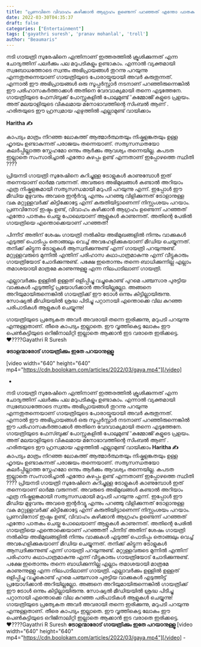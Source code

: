 ```yaml
---
title: "പ്രണവിനെ വിവാഹം കഴിക്കാൻ ആഗ്രഹം ഉണ്ടെന്ന് പറഞ്ഞത് എന്തോ പാതകം ചെയ്ത പോലെയാണ് ആളുകൾ കാണുന്നത്"
date: 2022-03-30T04:35:37
draft: false
categories: ["Entertainment"]
tags: ['gayathri suresh', 'pranav mohanlal', 'troll']
author: "Beaumaris"
---
```


നടി ഗായത്രി സുരേഷിനെ ഏന്തിനാണ് ഇത്തരത്തിൽ ക്രൂശിക്കുന്നത് എന്ന ചോദ്യത്തിന് പലർക്കും പല മറുപടികളും ഉണ്ടാകാം. എന്നാൽ വ്യക്തമായി സ്വബോധത്തോടെ സ്വന്തം അഭിപ്രായങ്ങൾ തുറന്നു പറയുന്നു എന്നതുതന്നെയാണ് ഗായത്രിയുടെ പോരായ്മയായി അവർ കരുതുന്നത്. എന്നാൽ ഈ അഭിപ്രായങ്ങൾ ഒരു സൂപ്പർസ്റ്റാർ നടനാണ് പറഞ്ഞിരുന്നെങ്കിൽ ഈ പരിഹാസകർത്താക്കൾ അതിനെ വേദവാക്യമായി തന്നെ എടുത്തേനേ. ഗായത്രിയുടെ ഫേസ്ബുക്ക് പോസ്റ്റുകളിൽ പോലുമുണ്ട് 'കുമ്മോജി'കളുടെ പ്രളയം. അത് മലയാളിയുടെ വികലമായ മനോഭാവത്തിന്റെ സിംബൽ ആണ് . ഹരിതയുടെ ഈ ഹ്രസ്വമായ എഴുത്തിൽ എല്ലാമുണ്ട് വായിക്കാം

<strong>Haritha ✍️</strong>

കാപട്യം മാത്രം നിറഞ്ഞ ലോകത്ത് ആത്മാർത്ഥതയും നിഷ്കളങ്കതയും ഉള്ള ഹൃദയം ഉണ്ടാകുന്നത് പരാജയം തന്നെയാണ്. സത്യസന്ധതയോ കലർപ്പില്ലാത്ത സ്നേഹമോ ഒന്നും ആർക്കും ആവശ്യം തന്നെയില്ല. കപടത ഇല്ലാതെ സംസാരിച്ചാൽ എന്തോ കുഴപ്പം ഉണ്ട് എന്നതാണ് ഇപ്പോഴത്തെ സ്ഥിതി ????

പ്രിയനടി ഗായത്രി സുരേഷിനെ കുറിച്ചുള്ള ട്രോളുകൾ കാണുമ്പോൾ ഇത് തന്നെയാണ് ഓർമ്മ വരുന്നത്. അവരുടെ അഭിമുഖങ്ങൾ കണ്ടാൽ അറിയാം എത്ര നിഷ്കളങ്കമായി സത്യസന്ധമായി മറുപടി പറയുന്നു എന്ന്. ഇപ്പോൾ ഈ മീഡിയ മുഴുവനും അവരെ ഇന്റർവ്യൂ എന്നും പറഞ്ഞു വിളിക്കുന്നത് ട്രോളാനുള്ള വക മറ്റുള്ളവർക്ക് കിട്ടിക്കോട്ടേ എന്ന് കരുതിയിട്ടാണെന്ന് നിസ്സംശയം പറയാം. പ്രണവിനോട് ഇഷ്ടം ഉണ്ട്, വിവാഹം കഴിക്കാൻ ആഗ്രഹം ഉണ്ടെന്ന് പറഞ്ഞത് എന്തോ പാതകം ചെയ്ത പോലെയാണ് ആളുകൾ കാണുന്നത്. അതിന്റെ പേരിൽ ഗായത്രിയെ എന്തൊക്കെയാണ് പറഞ്ഞത്!

പിന്നീട് അതിന് ശേഷം ഗായത്രി നൽകിയ അഭിമുഖങ്ങളിൽ നിന്നും വാക്കുകൾ എടുത്ത് പൊടിപ്പും തൊങ്ങലും വെച്ച് അവഹേളിക്കുകയാണ് മീഡിയ ചെയ്യുന്നത്. തനിക്ക് കിട്ടുന്ന ട്രോളുകൾ ആസ്വദിക്കുന്നുണ്ട് എന്ന് ഗായത്രി പറയുന്നുണ്ട്. മറ്റുള്ളവരുടെ മുന്നിൽ എന്തിന് പരിഹാസ കഥാപാത്രമാകുന്നു എന്ന് വീട്ടുകാരും ഗായത്രിയോട് ചോദിക്കുന്നുണ്ട്. പക്ഷേ ഇതൊന്നും തന്നെ ബാധിക്കുന്നില്ല എല്ലാം തമാശയായി മാത്രമേ കാണുന്നുള്ളൂ എന്ന നിലപാടിലാണ് ഗായത്രി.

എല്ലാവർക്കും ഉള്ളിൽ ഉള്ളത് ഒളിപ്പിച്ചു വച്ചുകൊണ്ട് പുറമെ പഞ്ചസാര പുരട്ടിയ വാക്കുകൾ എടുത്തിട്ട് പ്രയോഗിക്കാൻ അറിയില്ലല്ലോ. അങ്ങനെ അറിയുമായിരുന്നെങ്കിൽ ഗായത്രിക്ക് ഈ ട്രോൾ ഒന്നും കിട്ടില്ലായിരുന്നു. സോഷ്യൽ മീഡിയയിൽ ശ്രദ്ധ പിടിച്ചു പറ്റാനായി എന്തൊക്കെ വില കുറഞ്ഞ പരിപാടികൾ ആളുകൾ ചെയ്യുന്നു!

ഗായത്രിയുടെ പ്രത്യേകത അവർ അവരായി തന്നെ ഇരിക്കുന്നു, മറുപടി പറയുന്നു എന്നുള്ളതാണ്. തീരെ കാപട്യം ഇല്ലാതെ. ഈ വൃത്തികെട്ട ലോകം ഈ പെൺകുട്ടിയുടെ ഒറിജിനാലിറ്റി ഇല്ലാതെ ആക്കാൻ ഇട വരാതെ ഇരിക്കട്ടെ. ❤️????Gayathri R Suresh

<strong>ട്രോളന്മാരോട് ഗായത്രിക്കും ഇതേ പറയാനുള്ളൂ </strong>

[video width="640" height="640" mp4="https://cdn.boolokam.com/articles/2022/03/gaya.mp4"][/video]

-
നടി ഗായത്രി സുരേഷിനെ ഏന്തിനാണ് ഇത്തരത്തിൽ ക്രൂശിക്കുന്നത് എന്ന ചോദ്യത്തിന് പലർക്കും പല മറുപടികളും ഉണ്ടാകാം. എന്നാൽ വ്യക്തമായി സ്വബോധത്തോടെ സ്വന്തം അഭിപ്രായങ്ങൾ തുറന്നു പറയുന്നു എന്നതുതന്നെയാണ് ഗായത്രിയുടെ പോരായ്മയായി അവർ കരുതുന്നത്. എന്നാൽ ഈ അഭിപ്രായങ്ങൾ ഒരു സൂപ്പർസ്റ്റാർ നടനാണ് പറഞ്ഞിരുന്നെങ്കിൽ ഈ പരിഹാസകർത്താക്കൾ അതിനെ വേദവാക്യമായി തന്നെ എടുത്തേനേ. ഗായത്രിയുടെ ഫേസ്ബുക്ക് പോസ്റ്റുകളിൽ പോലുമുണ്ട് 'കുമ്മോജി'കളുടെ പ്രളയം. അത് മലയാളിയുടെ വികലമായ മനോഭാവത്തിന്റെ സിംബൽ ആണ് . ഹരിതയുടെ ഈ ഹ്രസ്വമായ എഴുത്തിൽ എല്ലാമുണ്ട് വായിക്കാം **Haritha ✍️** കാപട്യം മാത്രം നിറഞ്ഞ ലോകത്ത് ആത്മാർത്ഥതയും നിഷ്കളങ്കതയും ഉള്ള ഹൃദയം ഉണ്ടാകുന്നത് പരാജയം തന്നെയാണ്. സത്യസന്ധതയോ കലർപ്പില്ലാത്ത സ്നേഹമോ ഒന്നും ആർക്കും ആവശ്യം തന്നെയില്ല. കപടത ഇല്ലാതെ സംസാരിച്ചാൽ എന്തോ കുഴപ്പം ഉണ്ട് എന്നതാണ് ഇപ്പോഴത്തെ സ്ഥിതി ???? പ്രിയനടി ഗായത്രി സുരേഷിനെ കുറിച്ചുള്ള ട്രോളുകൾ കാണുമ്പോൾ ഇത് തന്നെയാണ് ഓർമ്മ വരുന്നത്. അവരുടെ അഭിമുഖങ്ങൾ കണ്ടാൽ അറിയാം എത്ര നിഷ്കളങ്കമായി സത്യസന്ധമായി മറുപടി പറയുന്നു എന്ന്. ഇപ്പോൾ ഈ മീഡിയ മുഴുവനും അവരെ ഇന്റർവ്യൂ എന്നും പറഞ്ഞു വിളിക്കുന്നത് ട്രോളാനുള്ള വക മറ്റുള്ളവർക്ക് കിട്ടിക്കോട്ടേ എന്ന് കരുതിയിട്ടാണെന്ന് നിസ്സംശയം പറയാം. പ്രണവിനോട് ഇഷ്ടം ഉണ്ട്, വിവാഹം കഴിക്കാൻ ആഗ്രഹം ഉണ്ടെന്ന് പറഞ്ഞത് എന്തോ പാതകം ചെയ്ത പോലെയാണ് ആളുകൾ കാണുന്നത്. അതിന്റെ പേരിൽ ഗായത്രിയെ എന്തൊക്കെയാണ് പറഞ്ഞത്! പിന്നീട് അതിന് ശേഷം ഗായത്രി നൽകിയ അഭിമുഖങ്ങളിൽ നിന്നും വാക്കുകൾ എടുത്ത് പൊടിപ്പും തൊങ്ങലും വെച്ച് അവഹേളിക്കുകയാണ് മീഡിയ ചെയ്യുന്നത്. തനിക്ക് കിട്ടുന്ന ട്രോളുകൾ ആസ്വദിക്കുന്നുണ്ട് എന്ന് ഗായത്രി പറയുന്നുണ്ട്. മറ്റുള്ളവരുടെ മുന്നിൽ എന്തിന് പരിഹാസ കഥാപാത്രമാകുന്നു എന്ന് വീട്ടുകാരും ഗായത്രിയോട് ചോദിക്കുന്നുണ്ട്. പക്ഷേ ഇതൊന്നും തന്നെ ബാധിക്കുന്നില്ല എല്ലാം തമാശയായി മാത്രമേ കാണുന്നുള്ളൂ എന്ന നിലപാടിലാണ് ഗായത്രി. എല്ലാവർക്കും ഉള്ളിൽ ഉള്ളത് ഒളിപ്പിച്ചു വച്ചുകൊണ്ട് പുറമെ പഞ്ചസാര പുരട്ടിയ വാക്കുകൾ എടുത്തിട്ട് പ്രയോഗിക്കാൻ അറിയില്ലല്ലോ. അങ്ങനെ അറിയുമായിരുന്നെങ്കിൽ ഗായത്രിക്ക് ഈ ട്രോൾ ഒന്നും കിട്ടില്ലായിരുന്നു. സോഷ്യൽ മീഡിയയിൽ ശ്രദ്ധ പിടിച്ചു പറ്റാനായി എന്തൊക്കെ വില കുറഞ്ഞ പരിപാടികൾ ആളുകൾ ചെയ്യുന്നു! ഗായത്രിയുടെ പ്രത്യേകത അവർ അവരായി തന്നെ ഇരിക്കുന്നു, മറുപടി പറയുന്നു എന്നുള്ളതാണ്. തീരെ കാപട്യം ഇല്ലാതെ. ഈ വൃത്തികെട്ട ലോകം ഈ പെൺകുട്ടിയുടെ ഒറിജിനാലിറ്റി ഇല്ലാതെ ആക്കാൻ ഇട വരാതെ ഇരിക്കട്ടെ. ❤️????Gayathri R Suresh **ട്രോളന്മാരോട് ഗായത്രിക്കും ഇതേ പറയാനുള്ളൂ** [video width="640" height="640" mp4="https://cdn.boolokam.com/articles/2022/03/gaya.mp4"][/video] -
